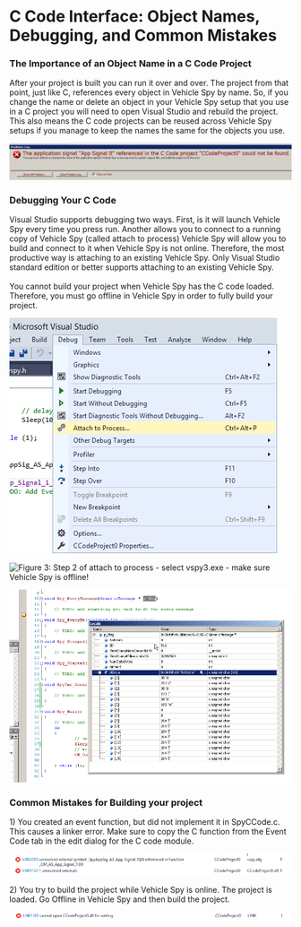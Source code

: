 # C Code Interface: Object Names, Debugging, and Common Mistakes

### The Importance of an Object Name in a C Code Project

After your project is built you can run it over and over.  The project from that point, just like C, references every object in Vehicle Spy by name. So, if you change the name or delete an object in your Vehicle Spy setup that you use in a C project you will need to open Visual Studio and rebuild the project. This also means the C code projects can be reused across Vehicle Spy setups if you manage to keep the names the same for the objects you use.

![Figure 1: Vehicle Spy attempts to find the objects you used in Vehicle Spy using object names but if it cannot you will get an error.](../../../.gitbook/assets/name_lookup_error.png)

### Debugging Your C Code

Visual Studio supports debugging two ways.  First, is it will launch Vehicle Spy every time you press run.  Another allows you to connect to a running copy of Vehicle Spy (called attach to process) Vehicle Spy will allow you to build and connect to it when Vehicle Spy is not online. Therefore, the most productive way is attaching to an existing Vehicle Spy. Only Visual Studio standard edition or better supports attaching to an existing Vehicle Spy.\
\
You cannot build your project when Vehicle Spy has the C code loaded. Therefore, you must go offline in Vehicle Spy in order to fully build your project.

![Figure 2: Attach to process allows you to connect to an already running copy of Vehicle Spy for debugging.](../../../.gitbook/assets/attach_to_process.gif)

![Figure 3: Step 2 of attach to process - select vspy3.exe - make sure Vehicle Spy is offline!
](../../../.gitbook/assets/attach_to_process2.gif)

![Figure 4: The Visual Studio debugger in operation.](../../../.gitbook/assets/debugger.png)

### Common Mistakes for Building your project

1\) You created an event function, but did not implement it in SpyCCode.c. This causes a linker error. Make sure to copy the C function from the Event Code tab in the edit dialog for the C code module.

![Figure 5: A linker error will occur if you setup an event but don't implement the function in SpyCCode.C.](../../../.gitbook/assets/troubleshooting_linkererror.gif)

2\) You try to build the project while Vehicle Spy is online. The project is loaded. Go Offline in Vehicle Spy and then build the project.

![Figure 6: A linker error will occur if you build and Vehicle Spy is online.](../../../.gitbook/assets/troubleshooting_loaded.gif)
